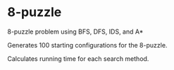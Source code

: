 # 8-puzzle
8-puzzle problem using BFS, DFS, IDS, and A*


Generates 100 starting configurations for the 8-puzzle.

Calculates running time for each search method.
